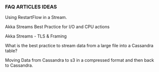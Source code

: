 ### FAQ ARTICLES  IDEAS

Using RestartFlow in a Stream.

Akka Streams Best Practice for I/O and CPU actions

Akka Streams - TLS & Framing

What is the best practice to stream data from a large file into a Cassandra table?

Moving Data from Cassandra to s3 in a compressed format and then back to Cassandra. 